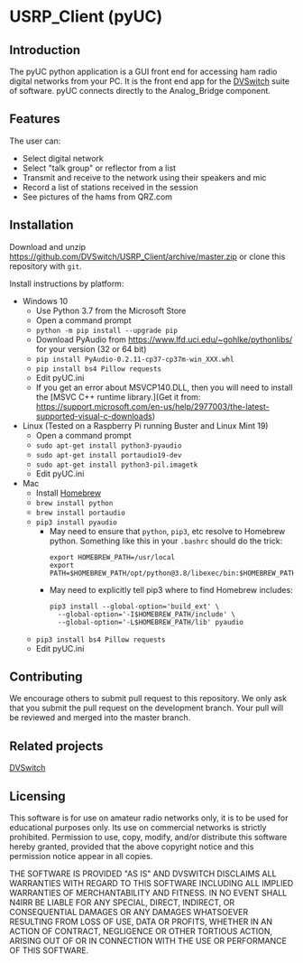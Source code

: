 
# USRP_Client (pyUC)

## Introduction

The pyUC python application is a GUI front end for accessing ham radio digital
networks from your PC.  It is the front end app for the
[DVSwitch](https://github.com/dvswitch) suite of software. pyUC connects
directly to the Analog_Bridge component.

## Features

The user can:

* Select digital network
* Select "talk group" or reflector from a list
* Transmit and receive to the network using their speakers and mic
* Record a list of stations received in the session
* See pictures of the hams from QRZ.com

## Installation

Download and unzip https://github.com/DVSwitch/USRP_Client/archive/master.zip
or clone this repository with `git`.

Install instructions by platform:

* Windows 10
    * Use Python 3.7 from the Microsoft Store
    * Open a command prompt
    * `python -m pip install --upgrade pip`
    * Download PyAudio from https://www.lfd.uci.edu/~gohlke/pythonlibs/ for your version (32 or 64 bit)
    * `pip install PyAudio-0.2.11-cp37-cp37m-win_XXX.whl`
    * `pip install bs4 Pillow requests`
    * Edit pyUC.ini
    * If you get an error about MSVCP140.DLL, then you will need to install the
    [MSVC C++ runtime library.](Get it from: https://support.microsoft.com/en-us/help/2977003/the-latest-supported-visual-c-downloads)
* Linux (Tested on a Raspberry Pi running Buster and Linux Mint 19)
    * Open a command prompt
    * `sudo apt-get install python3-pyaudio`
    * `sudo apt-get install portaudio19-dev`
    * `sudo apt-get install python3-pil.imagetk`
    * Edit pyUC.ini
* Mac
    * Install [Homebrew](http://brew.sh)
    * `brew install python`
    * `brew install portaudio`
    * `pip3 install pyaudio`
        * May need to ensure that `python`, `pip3`, etc resolve to Homebrew
          python. Something like this in your `.bashrc` should do the trick:
          ```
          export HOMEBREW_PATH=/usr/local
          export PATH=$HOMEBREW_PATH/opt/python@3.8/libexec/bin:$HOMEBREW_PATH/bin:$PATH
          ```
        * May need to explicitly tell pip3 where to find Homebrew includes:
          ```
          pip3 install --global-option='build_ext' \
            --global-option='-I$HOMEBREW_PATH/include' \
            --global-option='-L$HOMEBREW_PATH/lib' pyaudio
          ```
    * `pip3 install bs4 Pillow requests`
    * Edit pyUC.ini

## Contributing

We encourage others to submit pull request to this repository.  We only ask
that you submit the pull request on the development branch.  Your pull will be
reviewed and merged into the master branch.

## Related projects

[DVSwitch](https://github.com/DVSwitch)

## Licensing

This software is for use on amateur radio networks only, it is to be used
for educational purposes only. Its use on commercial networks is strictly
prohibited.  Permission to use, copy, modify, and/or distribute this software
hereby granted, provided that the above copyright notice and this permission
notice appear in all copies.

THE SOFTWARE IS PROVIDED "AS IS" AND DVSWITCH DISCLAIMS ALL WARRANTIES WITH
REGARD TO THIS SOFTWARE INCLUDING ALL IMPLIED WARRANTIES OF MERCHANTABILITY
AND FITNESS.  IN NO EVENT SHALL N4IRR BE LIABLE FOR ANY SPECIAL, DIRECT,
INDIRECT, OR CONSEQUENTIAL DAMAGES OR ANY DAMAGES WHATSOEVER RESULTING FROM
LOSS OF USE, DATA OR PROFITS, WHETHER IN AN ACTION OF CONTRACT, NEGLIGENCE
OR OTHER TORTIOUS ACTION, ARISING OUT OF OR IN CONNECTION WITH THE USE OR
PERFORMANCE OF THIS SOFTWARE.
